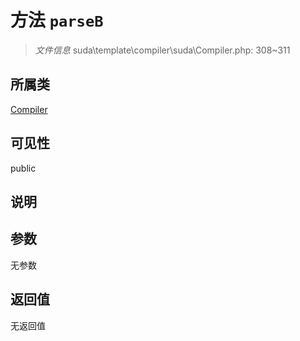 # 方法 `parseB`

> *文件信息* suda\template\compiler\suda\Compiler.php: 308~311

## 所属类 

[Compiler](../Compiler.md)

## 可见性

 public 

## 说明



## 参数


无参数


## 返回值

无返回值
